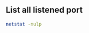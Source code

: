 ## List all listened port

```bash
netstat -nulp
```

## 
<!--stackedit_data:
eyJoaXN0b3J5IjpbNzQzOTI5ODgxXX0=
-->